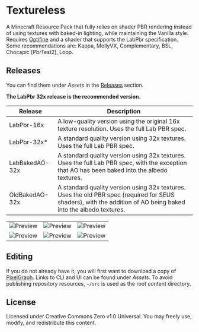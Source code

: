 # Textureless
A Minecraft Resource Pack that fully relies on shader PBR rendering instead of using textures with baked-in lighting, while maintaining the Vanilla style. Requires [Optifine](https://optifine.net) and a shader that supports the LabPbr specification. Some recommendations are: Kappa, MollyVX, Complementary, BSL, Chocapic [PbrTest2], Loop.

## Releases
You can find them under _Assets_ in the [Releases](https://github.com/null511/MCRP-Textureless/releases) section.

**The LabPbr 32x release is the recommended version.**

|Release|Description|
|-|-|
|LabPbr-16x|A low-quality version using the original 16x texture resolution. Uses the full Lab PBR spec.|
|LabPbr-32x*|A standard quality version using 32x textures. Uses the full Lab PBR spec.|
|LabBakedAO-32x|A standard quality version using 32x textures. Uses the full Lab PBR spec, with the exception that AO has been baked into the albedo textures.|
|OldBakedAO-32x|A standard quality version using 32x textures. Uses the old PBR spec (required for SEUS shaders), with the addition of AO being baked into the albedo textures.|


| | | |
|-|-|-|
|<img src="https://github.com/null511/MCRP-Textureless/raw/main/media/Kappa-01.png" alt="Preview"></img>|<img src="https://github.com/null511/MCRP-Textureless/raw/main/media/Kappa-02.png" alt="Preview"></img>|<img src="https://github.com/null511/MCRP-Textureless/raw/main/media/Kappa-03.png" alt="Preview"></img>|
|<img src="https://github.com/null511/MCRP-Textureless/raw/main/media/Chocapic-01.png" alt="Preview"></img>|<img src="https://github.com/null511/MCRP-Textureless/raw/main/media/Chocapic-02.png" alt="Preview"></img>|<img src="https://github.com/null511/MCRP-Textureless/raw/main/media/MollyVX-01.png" alt="Preview"></img>|

## Editing

If you do not already have it, you will first want to download a copy of [PixelGraph](https://github.com/null511/PixelGraph/releases). Links to CLI and UI can be found under _Assets_. To avoid publishing repository resources, `~/src` is used as the root content directory.

## License
Licensed under Creative Commons Zero v1.0 Universal. You may freely use, modify, and redistribute this content.